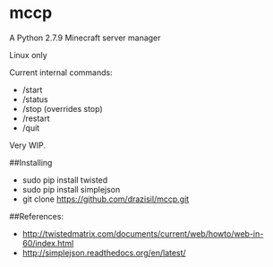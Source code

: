 # mccp

A Python 2.7.9 Minecraft server manager

Linux only

Current internal commands:
* /start
* /status
* /stop (overrides stop)
* /restart
* /quit

Very WIP.

##Installing
* sudo pip install twisted
* sudo pip install simplejson
* git clone https://github.com/drazisil/mccp.git

##References:
* http://twistedmatrix.com/documents/current/web/howto/web-in-60/index.html
* http://simplejson.readthedocs.org/en/latest/
